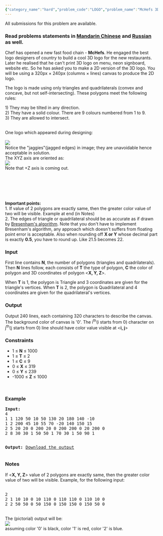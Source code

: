 ```yaml
---
{"category_name":"hard","problem_code":"LOGO","problem_name":"McHefs 3D Logo","languages_supported":{"0":"ADA","1":"ASM","2":"BASH","3":"BF","4":"C","5":"C99 strict","6":"CAML","7":"CLOJ","8":"CLPS","9":"CPP 4.3.2","10":"CPP 4.9.2","11":"CPP14","12":"CS2","13":"D","14":"ERL","15":"FORT","16":"FS","17":"GO","18":"HASK","19":"ICK","20":"ICON","21":"JAVA","22":"JS","23":"LISP clisp","24":"LISP sbcl","25":"LUA","26":"NEM","27":"NICE","28":"NODEJS","29":"PAS fpc","30":"PAS gpc","31":"PERL","32":"PERL6","33":"PHP","34":"PIKE","35":"PRLG","36":"PYTH","37":"PYTH 3.4","38":"RUBY","39":"SCALA","40":"SCM guile","41":"SCM qobi","42":"ST","43":"TCL","44":"TEXT","45":"WSPC"},"max_timelimit":2,"source_sizelimit":50000,"problem_author":"vinayak garg","problem_tester":"gerald","date_added":"23-02-2013","tags":{"0":"cook45","1":"geometry","2":"implementation","3":"medium","4":"vinayak"},"editorial_url":"http://discuss.codechef.com/problems/LOGO","time":{"view_start_date":1398018600,"submit_start_date":1398018600,"visible_start_date":1398018600,"end_date":1735669800},"layout":"problem"}
---
```

<span class="solution-visible-txt">All submissions for this problem are available.</span><h3> Read problems statements in <a target="_blank" href="http://www.codechef.com/download/translated/COOK45/mandarin/LOGO.pdf">Mandarin Chinese</a> and <a target="_blank" href="http://www.codechef.com/download/translated/COOK45/russian/LOGO.pdf">Russian</a> as well.</h3>
<p></p><p>Chef has opened a new fast food chain - <b>McHefs</b>. He engaged the best logo designers of country to build a cool 3D logo for the new restaurants. Later he realised that he can't print 3D logo on menu, neon signboard, website etc. So he has asked you to make a 2D version of the 3D logo. You will be using a 320px × 240px (columns × lines) canvas to produce the 2D logo.</p>
<p>The logo is made using only triangles and quadrilaterals (convex and concave, but not self-intersecting). These polygons meet the following rules:</p>
<p>1) They may be tilted in any direction.<br/>2) They have a solid colour. There are 9 colours numbered from 1 to 9.<br/>3) They are allowed to intersect.</br/></br/></p>
<p>One logo which appeared during designing:<br/><br/><img src="//www.codechef.com/download/x2yqVkc.png" /><br/>Notice the "jaggies"(jagged edges) in image; they are unavoidable hence acceptable in solution.<br/>The XYZ axis are oriented as:<br/><img src="//www.codechef.com/download/Xb82VFH.png" /><br/>Note that +Z axis is coming out.</br/></br/></br/></br/></br/></br/></p>
<p><b>Important points:</b><br />1. If <X, Y, Z> value of 2 polygons are exactly same, then the greater color value of two will be visible. Example at end (in Notes)<br />2. The edges of triangle or quadrilateral should be as accurate as if drawn by <a href="http://en.wikipedia.org/wiki/Bresenham%27s_line_algorithm">Bresenham's algorithm</a>. Note that you don't have to implement Bresenham's algorithm, any approach which doesn't suffers from floating point error is acceptable. Also when rounding off <b>X or Y</b> whose decimal part is exactly <b>0.5</b>, you have to round up. Like 21.5 becomes 22.</x,></p>
<h3>Input</h3>
<p>First line contains <b>N</b>, the number of polygons (triangles and quadrilaterals). Then <b>N</b> lines follow, each consists of <b>T</b> the type of polygon, <b>C</b> the color of polygon and 3D coordinates of polygon &lt;<b>X, Y, Z</b>>.</p>
<p>When <b>T</b> is 1, the polygon is Triangle and 3 coordinates are given for the triangle's vertices. When <b>T</b> is 2, the polygon is Quadrilateral and 4 coordinates are given for the quadrilateral's vertices.</p>
<h3>Output</h3>
<p>Output 240 lines, each containing 320 characters to describe the canvas. The background color of canvas is '0'. The i<sup>th</sup>(i starts from 0) character on j<sup>th</sup>(j starts from 0) line should have color value visible at &lt;<b>i, j</b>></p>
<h3>Constraints</h3>
<ul>
<li>1 ≤ <b>N</b> ≤ 1000</li>
<li>1 ≤ <b>T</b> ≤ 2</li>
<li>1 ≤ <b>C</b> ≤ 9</li>
<li>0 ≤ <b>X</b> ≤ 319</li>
<li>0 ≤ <b>Y</b> ≤ 239</li>
<li>-1000 ≤ <b>Z</b> ≤ 1000</li>
</ul>
<p> </p>
<h3>Example</h3>
<pre><b>Input:</b>
4
1 1 120 50 10 50 130 20 180 140 -10
1 2 200 45 10 55 70 -20 140 150 15
2 5 20 20 0 200 20 0 200 200 0 20 200 0
2 8 30 30 1 50 50 1 70 30 1 50 90 1

<b>Output:</b>
<a href="/download/sample.out">Download the output</a>
</pre><h3>Notes</h3>
<p>If &lt;<b>X, Y, Z</b>> value of 2 polygons are exactly same, then the greater color value of two will be visible. Example, for the following input:<br/></br/></p>
<pre>2
2 1 10 10 0 10 110 0 110 110 0 110 10 0
2 2 50 50 0 50 150 0 150 150 0 150 50 0</pre><p><br/>The (pictorial) output will be:<br/><img src="//www.codechef.com/download/hR8s1dO.png" /><br/>assuming color '0' is black, color '1' is red, color '2' is blue.</br/></br/></br/></p>
